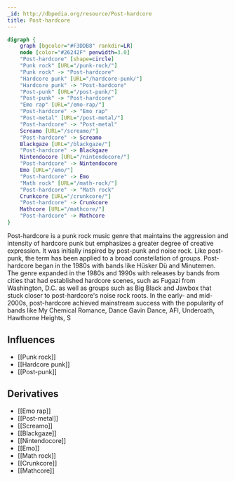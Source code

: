 ```yaml
---
_id: http://dbpedia.org/resource/Post-hardcore
title: Post-hardcore
---
```


```dot
digraph {
	graph [bgcolor="#F3DDB8" rankdir=LR]
	node [color="#26242F" penwidth=3.0]
	"Post-hardcore" [shape=circle]
	"Punk rock" [URL="/punk-rock/"]
	"Punk rock" -> "Post-hardcore"
	"Hardcore punk" [URL="/hardcore-punk/"]
	"Hardcore punk" -> "Post-hardcore"
	"Post-punk" [URL="/post-punk/"]
	"Post-punk" -> "Post-hardcore"
	"Emo rap" [URL="/emo-rap/"]
	"Post-hardcore" -> "Emo rap"
	"Post-metal" [URL="/post-metal/"]
	"Post-hardcore" -> "Post-metal"
	Screamo [URL="/screamo/"]
	"Post-hardcore" -> Screamo
	Blackgaze [URL="/blackgaze/"]
	"Post-hardcore" -> Blackgaze
	Nintendocore [URL="/nintendocore/"]
	"Post-hardcore" -> Nintendocore
	Emo [URL="/emo/"]
	"Post-hardcore" -> Emo
	"Math rock" [URL="/math-rock/"]
	"Post-hardcore" -> "Math rock"
	Crunkcore [URL="/crunkcore/"]
	"Post-hardcore" -> Crunkcore
	Mathcore [URL="/mathcore/"]
	"Post-hardcore" -> Mathcore
}
```

Post-hardcore is a punk rock music genre that maintains the aggression and intensity of hardcore punk but emphasizes a greater degree of creative expression. It was initially inspired by post-punk and noise rock. Like post-punk, the term has been applied to a broad constellation of groups. Post-hardcore began in the 1980s with bands like Hüsker Dü and Minutemen. The genre expanded in the 1980s and 1990s with releases by bands from cities that had established hardcore scenes, such as Fugazi from Washington, D.C. as well as groups such as Big Black and Jawbox that stuck closer to post-hardcore's noise rock roots. In the early- and mid-2000s, post-hardcore achieved mainstream success with the popularity of bands like My Chemical Romance, Dance Gavin Dance, AFI, Underoath, Hawthorne Heights, S

## Influences
- [[Punk rock]]
- [[Hardcore punk]]
- [[Post-punk]]

## Derivatives
- [[Emo rap]]
- [[Post-metal]]
- [[Screamo]]
- [[Blackgaze]]
- [[Nintendocore]]
- [[Emo]]
- [[Math rock]]
- [[Crunkcore]]
- [[Mathcore]]
